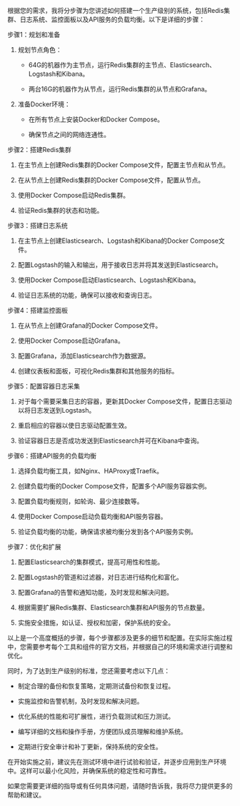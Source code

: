 根据您的需求，我将分步骤为您讲述如何搭建一个生产级别的系统，包括Redis集群、日志系统、监控面板以及API服务的负载均衡。以下是详细的步骤：



步骤1：规划和准备

1. 规划节点角色：

   - 64G的机器作为主节点，运行Redis集群的主节点、Elasticsearch、Logstash和Kibana。

   - 两台16G的机器作为从节点，运行Redis集群的从节点和Grafana。

2. 准备Docker环境：

   - 在所有节点上安装Docker和Docker Compose。

   - 确保节点之间的网络连通性。



步骤2：搭建Redis集群

1. 在主节点上创建Redis集群的Docker Compose文件，配置主节点和从节点。

2. 在从节点上创建Redis集群的Docker Compose文件，配置从节点。

3. 使用Docker Compose启动Redis集群。

4. 验证Redis集群的状态和功能。



步骤3：搭建日志系统

1. 在主节点上创建Elasticsearch、Logstash和Kibana的Docker Compose文件。

2. 配置Logstash的输入和输出，用于接收日志并将其发送到Elasticsearch。

3. 使用Docker Compose启动Elasticsearch、Logstash和Kibana。

4. 验证日志系统的功能，确保可以接收和查询日志。



步骤4：搭建监控面板

1. 在从节点上创建Grafana的Docker Compose文件。

2. 使用Docker Compose启动Grafana。

3. 配置Grafana，添加Elasticsearch作为数据源。

4. 创建仪表板和面板，可视化Redis集群和其他服务的指标。



步骤5：配置容器日志采集

1. 对于每个需要采集日志的容器，更新其Docker Compose文件，配置日志驱动以将日志发送到Logstash。

2. 重启相应的容器以使日志驱动配置生效。

3. 验证容器日志是否成功发送到Elasticsearch并可在Kibana中查询。



步骤6：搭建API服务的负载均衡

1. 选择负载均衡工具，如Nginx、HAProxy或Traefik。

2. 创建负载均衡的Docker Compose文件，配置多个API服务容器实例。

3. 配置负载均衡规则，如轮询、最少连接数等。

4. 使用Docker Compose启动负载均衡和API服务容器。

5. 验证负载均衡的功能，确保请求被均衡分发到各个API服务实例。



步骤7：优化和扩展

1. 配置Elasticsearch的集群模式，提高可用性和性能。

2. 配置Logstash的管道和过滤器，对日志进行结构化和富化。

3. 配置Grafana的告警和通知功能，及时发现和解决问题。

4. 根据需要扩展Redis集群、Elasticsearch集群和API服务的节点数量。

5. 实施安全措施，如认证、授权和加密，保护系统的安全。



以上是一个高度概括的步骤，每个步骤都涉及更多的细节和配置。在实际实施过程中，您需要参考每个工具和组件的官方文档，并根据自己的环境和需求进行调整和优化。



同时，为了达到生产级别的标准，您还需要考虑以下几点：

- 制定合理的备份和恢复策略，定期测试备份和恢复过程。

- 实施监控和告警机制，及时发现和解决问题。

- 优化系统的性能和可扩展性，进行负载测试和压力测试。

- 编写详细的文档和操作手册，方便团队成员理解和维护系统。

- 定期进行安全审计和补丁更新，保持系统的安全性。



在开始实施之前，建议先在测试环境中进行试验和验证，并逐步应用到生产环境中。这样可以最小化风险，并确保系统的稳定性和可靠性。



如果您需要更详细的指导或有任何具体问题，请随时告诉我，我将尽力提供更多的帮助和建议。
